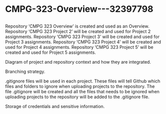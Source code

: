 # CMPG-323-Overview---32397798

##
Repository ‘CMPG 323 Overview’ is created and used as an Overview.
Repository ‘CMPG 323 Project 2’ will be created and used for Project 2 assignments.
Repository ‘CMPG 323 Project 3’ will be created and used for Project 3 assignments.
Repository ‘CMPG 323 Project 4’ will be created and used for Project 4 assignments.
Repository ‘CMPG 323 Project 5’ will be created and used for Project 5 assignments.

Diagram of project and repository context and how they are integrated.

Branching strategy.

.gitignore files will be used in each project.
These files will tell Github which files and folders to ignore when uploading projects to the repository.
The file .gitignore will be created and all the files that needs to be ignored when uploading projects to the repository will be added to the .gitignore file.

Storage of credentials and sensitive information.
